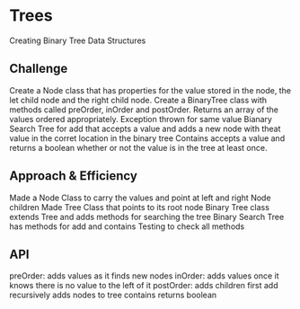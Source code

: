 # Trees
Creating Binary Tree Data Structures

## Challenge
Create a Node class that has properties for the value stored in the node, the let child node and the right child node.
Create a BinaryTree class with methods called preOrder, inOrder and postOrder. Returns an array of the values ordered appropriately. 
Exception thrown for same value
Bianary Search Tree for add that accepts a value and adds a new node with theat value in the corret location in the binary tree
Contains accepts a value and returns a boolean whether or not the value is in the tree at least once.

## Approach & Efficiency
Made a Node Class to carry the values and point at left and right Node children
Made Tree Class that points to its root node
Binary Tree class extends Tree and adds methods for searching the tree
Binary Search Tree has methods for add and contains
Testing to check all methods

## API
<!-- Description of each method publicly available in each of your trees -->
preOrder: adds values as it finds new nodes
inOrder: adds values once it knows there is no value to the left of it 
postOrder: adds children first
add recursively adds nodes to tree
contains returns boolean